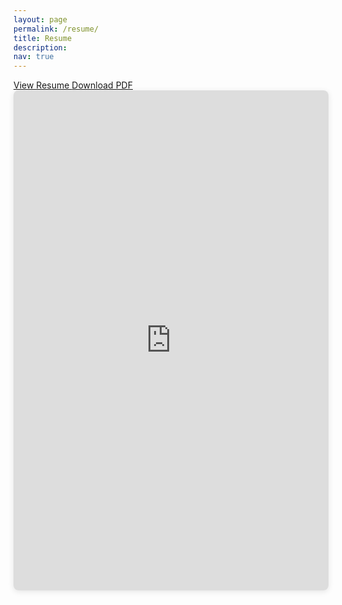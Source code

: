 ```yaml
---
layout: page
permalink: /resume/
title: Resume
description: 
nav: true
---
```


<div class="resume-container">
  <div class="resume-buttons">
    <a href="https://drive.google.com/file/d/1TYxGIeeIz74XaIz_0Zm0L5xi8qVYJ3VM/view?usp=sharing" target="_blank" class="btn btn-outline-primary">
      <i class="fas fa-eye"></i> View Resume
    </a>
    <a href="https://drive.google.com/uc?export=download&id=1TYxGIeeIz74XaIz_0Zm0L5xi8qVYJ3VM" target="_blank" class="btn btn-primary">
      <i class="fas fa-download"></i> Download PDF
    </a>
  </div>
  
  <div class="resume-embed">
    <iframe 
      src="https://drive.google.com/file/d/1TYxGIeeIz74XaIz_0Zm0L5xi8qVYJ3VM/preview" 
      style="width: 100%; height: 800px; border: none; border-radius: 8px; box-shadow: 0 2px 10px rgba(0,0,0,0.1);"
      allow="autoplay">
    </iframe>
  </div>
</div>